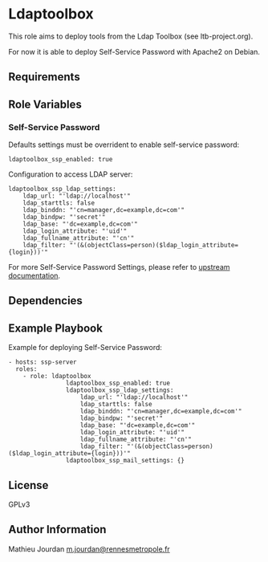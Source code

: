 Ldaptoolbox
===========

This role aims to deploy tools from the Ldap Toolbox (see ltb-project.org).

For now it is able to deploy Self-Service Password with Apache2 on Debian.


Requirements
------------


Role Variables
--------------



### Self-Service Password

Defaults settings must be overrident to enable self-service password:

```
ldaptoolbox_ssp_enabled: true
```

Configuration to access LDAP server:

```
ldaptoolbox_ssp_ldap_settings:
	ldap_url: "'ldap://localhost'"
	ldap_starttls: false
	ldap_binddn: "'cn=manager,dc=example,dc=com'"
	ldap_bindpw: "'secret'"
	ldap_base: "'dc=example,dc=com'"
	ldap_login_attribute: "'uid'"
	ldap_fullname_attribute: "'cn'"
	ldap_filter: "'(&(objectClass=person)($ldap_login_attribute={login}))'"
```

For more Self-Service Password Settings, please refer to [upstream documentation](https://self-service-password.readthedocs.io/en/latest/).


Dependencies
------------


Example Playbook
----------------

Example for deploying Self-Service Password:

    - hosts: ssp-server
      roles:
        - role: ldaptoolbox
					ldaptoolbox_ssp_enabled: true
					ldaptoolbox_ssp_ldap_settings:
						ldap_url: "'ldap://localhost'"
						ldap_starttls: false
						ldap_binddn: "'cn=manager,dc=example,dc=com'"
						ldap_bindpw: "'secret'"
						ldap_base: "'dc=example,dc=com'"
						ldap_login_attribute: "'uid'"
						ldap_fullname_attribute: "'cn'"
						ldap_filter: "'(&(objectClass=person)($ldap_login_attribute={login}))'"
					ldaptoolbox_ssp_mail_settings: {}



License
-------

GPLv3


Author Information
------------------

Mathieu Jourdan <m.jourdan@rennesmetropole.fr>
